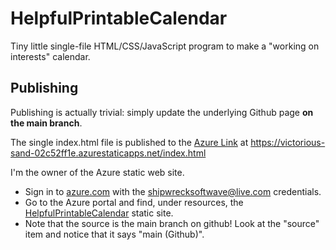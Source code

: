 # HelpfulPrintableCalendar

Tiny little single-file HTML/CSS/JavaScript program to make a "working on interests" calendar.


## Publishing

Publishing is actually trivial: simply update the underlying Github page **on the main branch**. 

The single index.html file is published to the [Azure Link](https://victorious-sand-02c52ff1e.azurestaticapps.net/index.html) at https://victorious-sand-02c52ff1e.azurestaticapps.net/index.html

I'm the owner of the Azure static web site. 

* Sign in to [azure.com](https://azure.microsoft.com/en-us/) with the shipwrecksoftwave@live.com credentials.
* Go to the Azure portal and find, under resources, the [HelpfulPrintableCalendar](https://portal.azure.com/#@shipwrecksoftwarelive.onmicrosoft.com/resource/subscriptions/91815abe-f7cb-452f-8cec-8ea7fca14cd7/resourcegroups/Default-Web-WestUS/providers/Microsoft.Web/staticSites/HelpfulPrintableCalendar/staticsite) static site.
* Note that the source is the main branch on github! Look at the "source" item and notice that it says "main (Github)".


